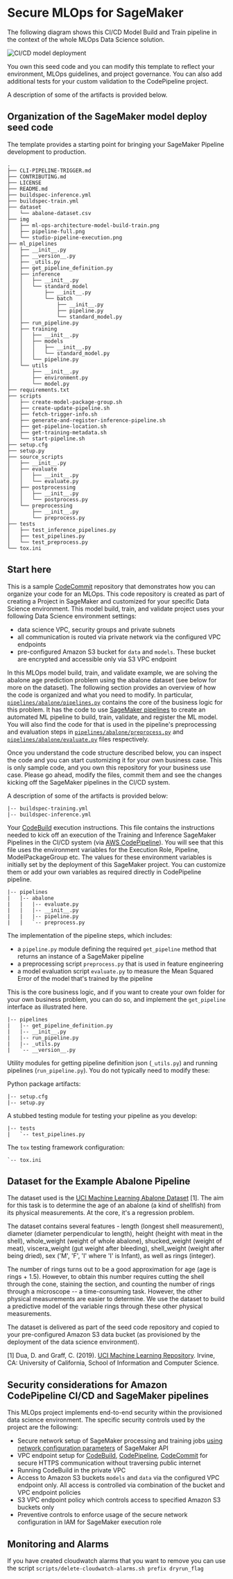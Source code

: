 # Secure MLOps for SageMaker

The following diagram shows this CI/CD Model Build and Train pipeline in the context of the whole MLOps Data Science solution.

![CI/CD model deployment](img/ml-ops-architecture-model-build-train.png)

You own this seed code and you can modify this template to reflect your environment, MLOps guidelines, and project governance. You can also add additional tests for your custom validation to the CodePipeline project.

A description of some of the artifacts is provided below.

## Organization of the SageMaker model deploy seed code
The template provides a starting point for bringing your SageMaker Pipeline development to production.


```tree
.
├── CLI-PIPELINE-TRIGGER.md
├── CONTRIBUTING.md
├── LICENSE
├── README.md
├── buildspec-inference.yml
├── buildspec-train.yml
├── dataset
│   └── abalone-dataset.csv
├── img
│   ├── ml-ops-architecture-model-build-train.png
│   ├── pipeline-full.png
│   └── studio-pipeline-execution.png
├── ml_pipelines
│   ├── __init__.py
│   ├── __version__.py
│   ├── _utils.py
│   ├── get_pipeline_definition.py
│   ├── inference
│   │   ├── __init__.py
│   │   └── standard_model
│   │       ├── __init__.py
│   │       └── batch
│   │           ├── __init__.py
│   │           ├── pipeline.py
│   │           └── standard_model.py
│   ├── run_pipeline.py
│   ├── training
│   │   ├── __init__.py
│   │   ├── models
│   │   │   ├── __init__.py
│   │   │   └── standard_model.py
│   │   └── pipeline.py
│   └── utils
│       ├── __init__.py
│       ├── environment.py
│       └── model.py
├── requirements.txt
├── scripts
│   ├── create-model-package-group.sh
│   ├── create-update-pipeline.sh
│   ├── fetch-trigger-info.sh
│   ├── generate-and-register-inference-pipeline.sh
│   ├── get-pipeline-location.sh
│   ├── get-training-metadata.sh
│   └── start-pipeline.sh
├── setup.cfg
├── setup.py
├── source_scripts
│   ├── __init__.py
│   ├── evaluate
│   │   ├── __init__.py
│   │   └── evaluate.py
│   ├── postprocessing
│   │   ├── __init__.py
│   │   └── postprocess.py
│   └── preprocessing
│       ├── __init__.py
│       └── preprocess.py
├── tests
│   ├── test_inference_pipelines.py
│   ├── test_pipelines.py
│   └── test_preprocess.py
└── tox.ini

```


## Start here
This is a sample [CodeCommit](https://aws.amazon.com/codecommit/) repository that demonstrates how you can organize your code for an MLOps. This code repository is created as part of creating a Project in SageMaker and customized for your specific Data Science environment. This model build, train, and validate project uses your following Data Science environment settings:
- data science VPC, security groups and private subnets
- all communication is routed via private network via the configured VPC endpoints
- pre-configured Amazon S3 bucket for `data` and `models`. These bucket are encrypted and accessible only via S3 VPC endpoint

In this MLOps model build, train, and validate example, we are solving the abalone age prediction problem using the abalone dataset (see below for more on the dataset). The following section provides an overview of how the code is organized and what you need to modify. In particular, [`pipelines/abalone/pipelines.py`](ml_pipelines/training/pipeline.py) contains the core of the business logic for this problem. It has the code to use [SageMaker pipelines](https://aws.amazon.com/sagemaker/pipelines/) to create an automated ML pipeline to build, train, validate, and register the ML model. You will also find the code for that is used in the pipeline's preprocessing and evaluation steps in [`pipelines/abalone/preprocess.py`](source_scripts/preprocessing/preprocess.py) and [`pipelines/abalone/evaluate.py`](source_scripts/evaluate/evaluate.py) files respectively.

Once you understand the code structure described below, you can inspect the code and you can start customizing it for your own business case. This is only sample code, and you own this repository for your business use case. Please go ahead, modify the files, commit them and see the changes kicking off the SageMaker pipelines in the CI/CD system.

A description of some of the artifacts is provided below:
  
```
|-- buildspec-training.yml
|-- buildspec-inference.yml
```
  
Your [CodeBuild](https://aws.amazon.com/codebuild/) execution instructions. This file contains the instructions needed to kick off an execution of the Training and Inference SageMaker Pipelines in the CI/CD system (via [AWS CodePipeline](CodePipeline)). You will see that this file uses the environment variables for the Execution Role, Pipeline, ModelPackageGroup etc. The values for these environment variables is initially set by the deployment of this SageMaker project. You can customize them or add your own variables as required directly in CodePipeline pipeline.
  
```
|-- pipelines
|   |-- abalone
|   |   |-- evaluate.py
|   |   |-- __init__.py
|   |   |-- pipeline.py
|   |   `-- preprocess.py

```
  
The implementation of the pipeline steps, which includes:

+ a `pipeline.py` module defining the required `get_pipeline` method that returns an instance of a SageMaker pipeline
+ a preprocessing script `preprocess.py` that is used in feature engineering
+ a model evaluation script `evaluate.py` to measure the Mean Squared Error of the model that's trained by the pipeline
  
This is the core business logic, and if you want to create your own folder for your own business problem, you can do so, and implement the `get_pipeline` interface as illustrated here.
   
```
|-- pipelines
|   |-- get_pipeline_definition.py
|   |-- __init__.py
|   |-- run_pipeline.py
|   |-- _utils.py
|   `-- __version__.py
```
Utility modules for getting pipeline definition json (`_utils.py`) and running pipelines (`run_pipeline.py`). You do not typically need to modify these:


Python package artifacts:
```
|-- setup.cfg
|-- setup.py
```
  
A stubbed testing module for testing your pipeline as you develop:
```
|-- tests
|   `-- test_pipelines.py
```
  
The `tox` testing framework configuration:
```
`-- tox.ini
```

## Dataset for the Example Abalone Pipeline

The dataset used is the [UCI Machine Learning Abalone Dataset](https://archive.ics.uci.edu/ml/datasets/abalone) [1]. The aim for this task is to determine the age of an abalone (a kind of shellfish) from its physical measurements. At the core, it's a regression problem. 
    
The dataset contains several features - length (longest shell measurement), diameter (diameter perpendicular to length), height (height with meat in the shell), whole_weight (weight of whole abalone), shucked_weight (weight of meat), viscera_weight (gut weight after bleeding), shell_weight (weight after being dried), sex ('M', 'F', 'I' where 'I' is Infant), as well as rings (integer).

The number of rings turns out to be a good approximation for age (age is rings + 1.5). However, to obtain this number requires cutting the shell through the cone, staining the section, and counting the number of rings through a microscope -- a time-consuming task. However, the other physical measurements are easier to determine. We use the dataset to build a predictive model of the variable rings through these other physical measurements.

The dataset is delivered as part of the seed code repository and copied to your pre-configured Amazon S3 data bucket (as provisioned by the deployment of the data science environment). 

[1] Dua, D. and Graff, C. (2019). [UCI Machine Learning Repository](http://archive.ics.uci.edu/ml). Irvine, CA: University of California, School of Information and Computer Science.

## Security considerations for Amazon CodePipeline CI/CD and SageMaker pipelines

This MLOps project implements end-to-end security within the provisioned data science environment.
The specific security controls used by the project are the following:

- Secure network setup of SageMaker processing and training jobs [using network configuration parameters](https://sagemaker.readthedocs.io/en/stable/api/utility/network.html#sagemaker.network.NetworkConfig) of SageMaker API
- VPC endpoint setup for [CodeBuild](https://docs.aws.amazon.com/codebuild/), [CodePipeline](https://docs.aws.amazon.com/codepipeline/), [CodeCommit](https://docs.aws.amazon.com/codecommit/) for secure HTTPS communication without traversing public internet
- Running CodeBuild in the private VPC
- Access to Amazon S3 buckets `models` and `data` via the configured VPC endpoint only. All access is controlled via combination of the bucket and VPC endpoint policies
- S3 VPC endpoint policy which controls access to specified Amazon S3 buckets only
- Preventive controls to enforce usage of the secure network configuration in IAM for SageMaker execution role


## Monitoring and Alarms
If you have created cloudwatch alarms that you want to remove you can use the script `scripts/delete-cloudwatch-alarms.sh prefix dryrun_flag`